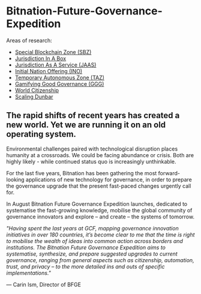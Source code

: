 # Bitnation-Future-Governance-Expedition

Areas of research:

- [Special Blockchain Zone (SBZ)](https://github.com/Bit-Nation/Bitnation-Future-Governance-Expedition/blob/master/Special%20Digital%20Zone%20(SDZ).md)
- [Jurisdiction In A Box](https://github.com/Bit-Nation/Bitnation-Future-Governance-Expedition/blob/master/Jurisdiction%20In%20A%20Box.md)
- [Jurisdiction As A Service (JAAS)](https://github.com/Bit-Nation/Bitnation-Future-Governance-Expedition/blob/master/Jurisdiction%20As%20A%20Service%20(JAAS).md)
- [Initial Nation Offering (INO)](https://github.com/Bit-Nation/Bitnation-Future-Governance-Expedition/blob/master/Initial%20Nation%20Offering.md)
- [Temporary Autonomous Zone (TAZ)](https://github.com/Bit-Nation/Bitnation-Future-Governance-Expedition/blob/master/Temporary%20Autonomous%20Zone%20(TAZ).md)
- [Gamifying Good Governance (GGG)](https://github.com/Bit-Nation/Bitnation-Future-Governance-Expedition/blob/master/Gamifying%20Good%20Governance%20(GGG).md)
- [World Citizenship](https://github.com/Bit-Nation/Bitnation-Future-Governance-Expedition/blob/master/World%20Citizenship.md)
- [Scaling Dunbar](https://github.com/Bit-Nation/Bitnation-Future-Governance-Expedition/blob/master/Scaling%20Dunbar.md)

## The rapid shifts of recent years has created a new world. Yet we are running it on an old operating system.


Environmental challenges paired with technological disruption places humanity at a crossroads. We could be facing abundance or crisis. Both are highly likely - while continued status quo is increasingly unthinkable.

For the last five years, Bitnation has been gathering the most forward-looking applications of new technology for governance, in order to prepare the governance upgrade that the present fast-paced changes urgently call for.

In August Bitnation Future Governance Expedition launches, dedicated to systematise the fast-growing knowledge, mobilise the global community of governance innovators and explore – and create – the systems of tomorrow.


_"Having spent the last years at GCF, mapping governance innovation initiatives in over 180 countries, it’s become clear to me that the time is right to mobilise the wealth of ideas into common action across borders and institutions. The Bitnation Future Governance Expedition aims to systematise, synthesize, and prepare suggested upgrades to current governance, ranging from general aspects such as citizenship, automation, trust, and privacy – to the more detailed ins and outs of specific implementations."_

— Carin Ism, Director of BFGE


